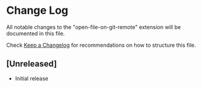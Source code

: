 # Change Log

All notable changes to the "open-file-on-git-remote" extension will be documented in this file.

Check [Keep a Changelog](http://keepachangelog.com/) for recommendations on how to structure this file.

## [Unreleased]

- Initial release